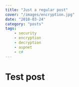 ```yaml
---
title: "Just a regular post"
cover: "/images/encryption.jpg"
date: "2018-03-24"
category: "posts"
tags:
    - security
    - encryption
    - decryption
    - aspnet
    - c#
---
```


# Test post
